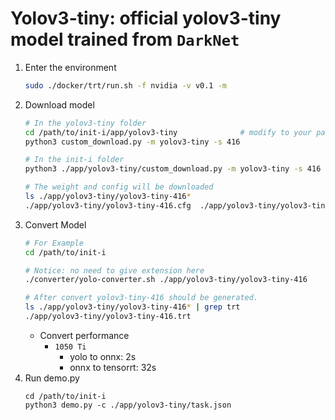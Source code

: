 # Yolov3-tiny: official yolov3-tiny model trained from `DarkNet`

1. Enter the environment
    ```bash
    sudo ./docker/trt/run.sh -f nvidia -v v0.1 -m
    ```
2. Download model
    ```bash
    # In the yolov3-tiny folder
    cd /path/to/init-i/app/yolov3-tiny              # modify to your path
    python3 custom_download.py -m yolov3-tiny -s 416 

    # In the init-i folder
    python3 ./app/yolov3-tiny/custom_download.py -m yolov3-tiny -s 416 -f ./app/yolov3-tiny

    # The weight and config will be downloaded
    ls ./app/yolov3-tiny/yolov3-tiny-416*
    ./app/yolov3-tiny/yolov3-tiny-416.cfg  ./app/yolov3-tiny/yolov3-tiny-416.weights
    ```
3. Convert Model
    ```bash
    # For Example
    cd /path/to/init-i

    # Notice: no need to give extension here
    ./converter/yolo-converter.sh ./app/yolov3-tiny/yolov3-tiny-416

    # After convert yolov3-tiny-416 should be generated.
    ls ./app/yolov3-tiny/yolov3-tiny-416* | grep trt
    ./app/yolov3-tiny/yolov3-tiny-416.trt
    ```
    * Convert performance
      * `1050 Ti`
        * yolo to onnx: 2s
        * onnx to tensorrt: 32s
4. Run demo.py
    ```
    cd /path/to/init-i
    python3 demo.py -c ./app/yolov3-tiny/task.json
    ```
